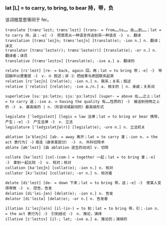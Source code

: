 ### lat [L] = to carry, to bring, to bear 持，带，负

该词根意思等同于 fer。

    translate [trænzˈleɪt; trænsˈleɪt] [trans- = from……to…… 自……到……；lat = to carry 持，送；-e] -》 把意思从一种语言传送到另一种语言 -》 v. 翻译
    translation [trænzˈleɪʃn; trænsˈleɪʃn] [translat(e); -ion n.] n. 翻译；译文
    translator [trænzˈleɪtə(r); trænsˈleɪtə(r)] [translat(e); -or n.] n. 翻译者；译员
    translative [træns'leɪtɪv] [translat(e); -ive a.] a. 翻译的

    relate [rɪˈleɪt] [re- = back, again 回，再；lat = to bring 带；-e] -》 带回脑中以便重提 -》 v. ① 叙述；讲 ② 把结果与原因联系起来
    relation [rɪˈleɪʃn] [relat(e); -ion n.] n. 联系；关系；叙述
    relative [ˈrelətɪv] [relat(e); -ive a./n.] a. 相关的 | n. 亲戚；关系词

    superlative [suːˈpɜːlətɪv; sjuːˈpɜːlətɪv] [super- = above 在……之上；lat = to carry 送；-ive a. = having the quality 有……性质的] -》 被送到他物之上的 -》 a. 最高级的 | n.（形容词或副词的）最高级形式

    legislate [ˈledʒɪsleɪt] [legis = law 法律；lat = to bring or bear 携带，产生；-e] -》 产生法律 -》 v. 立法
    legislature [ˈledʒɪslətʃə(r)] [legislat(e); -ure n.] n. 立法机关

    ablation [əˈbleɪʃn] [ab- = away 离开；lat = to carry 拿；-ion n. = the act 表行为] -》取走（身体某部分） -》 n. 外科切除术
    ablate [æb'leɪt] [由 ablation 逆生的动词] v. 切除

    collate [kəˈleɪt] [col-(com-) = together 一起；lat = to bring 拿；-e] -》 拿到一起比较 -》 v. 校对；核对
    collation [kəˈleɪʃn] [collat(e); -ion n.] n. 核对
    collator [kɔ'leitə] [collat(e); -or n.] n. 校对者

    delate [dɪ'leɪt] [de- = down 下来；lat = to bring 带，送；-e] -》 使某人变得卑微 -》 v. 控告，告发
    delation [di'lei-ʃən] [delat(e); -ion n.] n. 告发
    delator [di'leitə] [delat(e); -or n.] n. 告发者

    illation [ɪ'leɪʃ(ə)n] [il-(in-) = to 到；lat = to bring 带，引；-ion n. = the act 表行为] -》 引到结论 -》 n. 推论，演绎
    illative [ɪ'leɪtɪv] [il-; lat; -ive a.] a. 推论的；演绎的